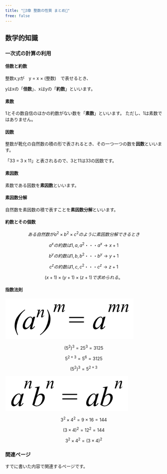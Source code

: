 ```yaml
---
title: "📕3章 整数の性質 まとめ📕"
free: false
---
```


## 数学的知識

### 一次式の計算の利用

#### 倍数と約数

整数x,yが　y = x × (整数)　で表せるとき、

yはxの「**倍数**」、xはyの「**約数**」といいます。

#### 素数

1とその数自信のほかの約数がない数を「**素数**」といいます。
ただし、1は素数ではありません。

#### 因数

整数が靴化の自然数の積の形で表されるとき、その一つ一つの数を**因数**といいます。

「33 = 3 x 11」と表されるので、3と11は33の因数です。

#### 素因数

素数である因数を**素因数**といいます。

#### 素因数分解

自然数を素因数の積で表すことを**素因数分解**といいます。

#### 約数とその個数

$$
ある自然数がa^2 \times b^2 \times c^2のように素因数分解できるとき
$$

$$
a^xの約数は1, a , a^2・・・a^x → x + 1
$$

$$
b^yの約数は1, b , b^2・・・b^y → y + 1
$$

$$
c^zの約数は1, c , c^2・・・c^z → z + 1
$$

$$
(x+1) \times (y+1) \times (z+1) で求められる。
$$

#### 指数法則

![](/images/books/book-ue5_mathematical_programming/chap_04_properties_of_integers/2022-08-20-18-32-51.png)

$$
(5^2)^3 = 25^3 = 3125
$$

$$
5^{2 \times 3} = 5^6 = 3125
$$

$$
(5^2)^3 = 5^{2 \times 3}
$$

![](/images/books/book-ue5_mathematical_programming/chap_04_properties_of_integers/2022-08-20-18-33-10.png)

$$
3^2 \times 4^2 = 9 \times 16 = 144
$$

$$
(3 \times 4)^2 = 12^2 = 144
$$

$$
3^2 \times 4^2 = (3 \times 4)^2
$$


### 関連ページ

すでに書いた内容で関連するページです。
